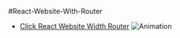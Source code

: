 #React-Website-With-Router



- <a href="https://relaxed-quokka-791cfe.netlify.app/" target="_blank" >Click React Website Width Router</a>
![Animation](https://user-images.githubusercontent.com/101858286/181959586-f743143e-96f8-47cf-bafb-79eacc13b826.gif)


